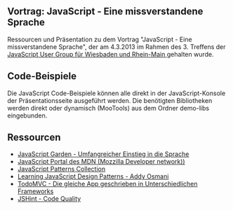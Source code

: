 ## Vortrag: JavaScript - Eine missverstandene Sprache ##

Ressourcen und Präsentation zu dem Vortrag "JavaScript - Eine missverstandene Sprache", der am 4.3.2013 im Rahmen des 3. Treffens der [JavaScript User Group für Wiesbaden und Rhein-Main
](http://rheinmainjs.de/) gehalten wurde.

## Code-Beispiele ##

Die JavaScript Code-Beispiele können alle direkt in der JavaScript-Konsole der Präsentationsseite ausgeführt werden. Die benötigten Bibliotheken werden direkt oder dynamisch (MooTools) aus dem Ordner demo-libs eingebunden.

## Ressourcen ##

* [JavaScript Garden - Umfangreicher Einstieg in die Sprache](http://bonsaiden.github.com/JavaScript-Garden/)
* [JavaScript Portal des MDN (Mozzilla Developer network))](https://developer.mozilla.org/en-US/docs/JavaScript)
* [JavaScript Patterns Collection](http://shichuan.github.com/javascript-patterns/)
* [Learning JavaScript Design Patterns - Addy Osmani](http://addyosmani.com/resources/essentialjsdesignpatterns/book/#modulepatternjavascript)
* [TodoMVC - Die gleiche App geschrieben in Unterschiedlichen Frameworks](http://addyosmani.github.com/todomvc/)
* [JSHint - Code Quality](http://jshint.com/)
